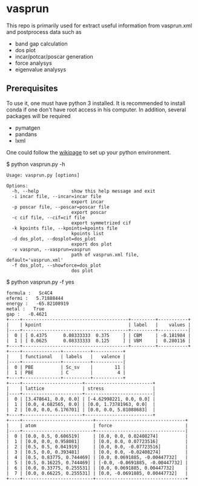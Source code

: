 # vasprun
This repo is primarily used for extract useful information from vasprun.xml and postprocess data such as
- band gap calculation
- dos plot
- incar/potcar/poscar generation
- force analysys
- eigenvalue analysys

## Prerequisites
To use it, one must have python 3 installed. It is recommended to install conda if one don't have root access in his computer.
In addition, several packages will be required
- pymatgen
- pandans
- lxml

One could follow the [wikipage](https://github.com/qzhu2017/CMS/wiki/Python-environment-setup) to set up your python environment.

$ python vasprun.py -h
```
Usage: vasprun.py [options]

Options:
  -h, --help            show this help message and exit
  -i incar file, --incar=incar file
                        export incar
  -p poscar file, --poscar=poscar file
                        export poscar
  -c cif file, --cif=cif file
                        export symmetrized cif
  -k kpoints file, --kpoints=kpoints file
                        kpoints list
  -d dos_plot, --dosplot=dos_plot
                        export dos plot
  -v vasprun, --vasprun=vasprun
                        path of vasprun.xml file, default='vasprun.xml'
  -f dos_plot, --showforce=dos_plot
                        dos plot
```

$ python vasprun.py -f yes

```
formula :   Sc4C4
efermi :   5.71888444
energy :   -65.82108919
metal :   True
gap :   -0.4621
+----+---------------------------------------+---------+-----------+
|    | kpoint                                | label   |    values |
|----+---------------------------------------+---------+-----------|
|  0 | [ 0.4375      0.08333333  0.375     ] | CBM     | -0.181984 |
|  1 | [ 0.0625      0.08333333  0.125     ] | VBM     |  0.280116 |
+----+---------------------------------------+---------+-----------+
+----+--------------+----------+-----------+
|    | functional   | labels   |   valence |
|----+--------------+----------+-----------|
|  0 | PBE          | Sc_sv    |        11 |
|  1 | PBE          | C        |         4 |
+----+--------------+----------+-----------+
+----+----------------------+-------------------------+
|    | lattice              | stress                  |
|----+----------------------+-------------------------|
|  0 | [3.478641, 0.0, 0.0] | [-4.62998221, 0.0, 0.0] |
|  1 | [0.0, 4.682565, 0.0] | [0.0, 1.73781963, 0.0]  |
|  2 | [0.0, 0.0, 6.176701] | [0.0, 0.0, 5.81088683]  |
+----+----------------------+-------------------------+
+----+--------------------------+---------------------------------+
|    | atom                     | force                           |
|----+--------------------------+---------------------------------|
|  0 | [0.0, 0.5, 0.606519]     | [0.0, 0.0, 0.02408274]          |
|  1 | [0.0, 0.0, 0.958081]     | [0.0, 0.0, 0.07723516]          |
|  2 | [0.5, 0.5, 0.041919]     | [0.0, 0.0, -0.07723516]         |
|  3 | [0.5, 0.0, 0.393481]     | [0.0, 0.0, -0.02408274]         |
|  4 | [0.5, 0.83775, 0.744469] | [0.0, 0.0691885, -0.00447732]   |
|  5 | [0.5, 0.16225, 0.744469] | [-0.0, -0.0691885, -0.00447732] |
|  6 | [0.0, 0.33775, 0.255531] | [0.0, 0.0691885, 0.00447732]    |
|  7 | [0.0, 0.66225, 0.255531] | [0.0, -0.0691885, 0.00447732]   |
+----+--------------------------+---------------------------------+

```
